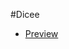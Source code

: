 #Dicee
-   [Preview](https://claudi-tm.github.io/the-complete-web-development-bootcamp_challenges/)
